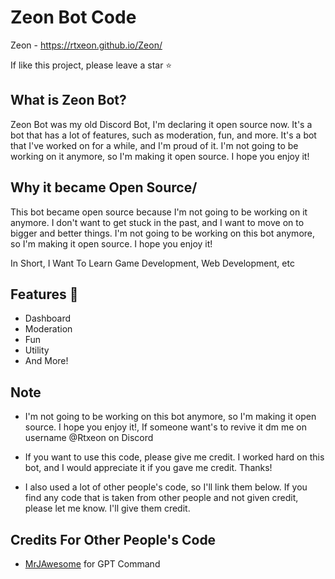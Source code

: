# Zeon Bot Code

Zeon - https://rtxeon.github.io/Zeon/

If like this project, please leave a star ⭐

## What is Zeon Bot?

Zeon Bot was my old Discord Bot, I'm declaring it open source now. It's a bot that has a lot of features, such as moderation, fun, and more. It's a bot that I've worked on for a while, and I'm proud of it. I'm not going to be working on it anymore, so I'm making it open source. I hope you enjoy it!

## Why it became Open Source/

This bot became open source because I'm not going to be working on it anymore. I don't want to get stuck in the past, and I want to move on to bigger and better things. I'm not going to be working on this bot anymore, so I'm making it open source. I hope you enjoy it!

In Short, I Want To Learn Game Development, Web Development, etc

## Features 💫

- Dashboard
- Moderation
- Fun
- Utility
- And More!

## Note

- I'm not going to be working on this bot anymore, so I'm making it open source. I hope you enjoy it!, If someone want's to revive it dm me on username @Rtxeon on Discord

- If you want to use this code, please give me credit. I worked hard on this bot, and I would appreciate it if you gave me credit. Thanks!

- I also used a lot of other people's code, so I'll link them below. If you find any code that is taken from other people and not given credit, please let me know. I'll give them credit.

## Credits For Other People's Code

- [MrJAwesome](https://www.youtube.com/@MrJAwesomeYT) for  GPT Command

